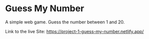 # Guess My Number

A simple web game.
Guess the number between 1 and 20.

Link to the live Site: https://project-1-guess-my-number.netlify.app/
